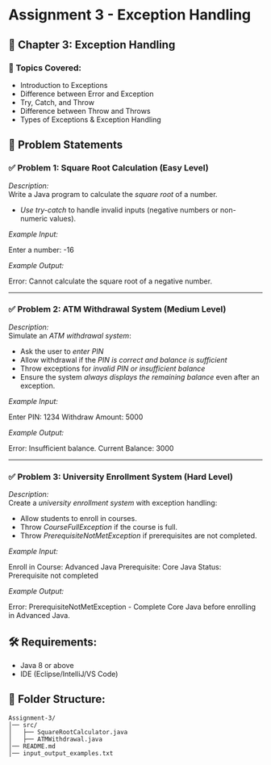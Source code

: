 # Assignment 3 - Exception Handling

## 📖 Chapter 3: Exception Handling

### 🔹 Topics Covered:
- Introduction to Exceptions
- Difference between Error and Exception
- Try, Catch, and Throw
- Difference between Throw and Throws
- Types of Exceptions & Exception Handling

## 📝 Problem Statements

### ✅ Problem 1: Square Root Calculation (Easy Level)
*Description:*  
Write a Java program to calculate the *square root* of a number.
- *Use try-catch* to handle invalid inputs (negative numbers or non-numeric values).

*Example Input:*

Enter a number: -16

*Example Output:*

Error: Cannot calculate the square root of a negative number.


---

### ✅ Problem 2: ATM Withdrawal System (Medium Level)
*Description:*  
Simulate an *ATM withdrawal system*:
- Ask the user to *enter PIN*
- Allow withdrawal if the *PIN is correct and balance is sufficient*
- Throw exceptions for *invalid PIN or insufficient balance*
- Ensure the system *always displays the remaining balance* even after an exception.

*Example Input:*

Enter PIN: 1234
Withdraw Amount: 5000

*Example Output:*

Error: Insufficient balance. Current Balance: 3000


---
### ✅ Problem 3: University Enrollment System (Hard Level)
*Description:*  
Create a *university enrollment system* with exception handling:
- Allow students to enroll in courses.
- Throw *CourseFullException* if the course is full.
- Throw *PrerequisiteNotMetException* if prerequisites are not completed.

*Example Input:*

Enroll in Course: Advanced Java
Prerequisite: Core Java
Status: Prerequisite not completed

*Example Output:*

Error: PrerequisiteNotMetException - Complete Core Java before enrolling in Advanced Java.



## 🛠 Requirements:
- Java 8 or above
- IDE (Eclipse/IntelliJ/VS Code)

## 📂 Folder Structure:
```
Assignment-3/
│── src/
│   ├── SquareRootCalculator.java
│   ├── ATMWithdrawal.java
│── README.md
│── input_output_examples.txt
